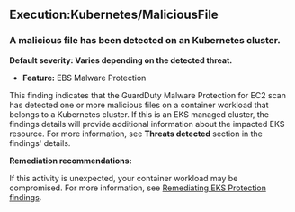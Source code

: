 Execution:Kubernetes/MaliciousFile
----------------------------------

### A malicious file has been detected on an Kubernetes cluster.

**Default severity: Varies depending on the detected threat.**

* **Feature:** EBS Malware Protection

This finding indicates that the GuardDuty Malware Protection for EC2 scan has detected one or more malicious files on a container workload that belongs to a Kubernetes cluster. If this is an EKS managed cluster, the findings details will provide additional information about the impacted EKS resource. For more information, see **Threats detected** section in the findings' details.

**Remediation recommendations:**

If this activity is unexpected, your container workload may be compromised. For more information, see [Remediating EKS Protection findings](https://docs.aws.amazon.com/guardduty/latest/ug/guardduty-remediate-kubernetes.html).
